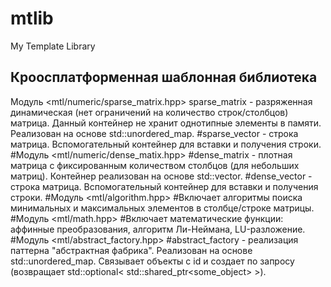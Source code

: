 # mtlib
My Template Library
## Кроосплатформенная шаблонная библиотека 
Модуль <mtl/numeric/sparse_matrix.hpp>
sparse_matrix - разряженная динамическая (нет ограничений на количество строк/столбцов) матрица. Данный контейнер не хранит однотипные элементы в памяти. Реализован на основе std::unordered_map.
#sparse_vector - строка матрица. Вспомогательный контейнер для вставки и получения строки.
#Модуль <mtl/numeric/dense_matix.hpp>
#dense_matrix - плотная матрица с фиксированным количеством столбцов (для небольших матриц). Контейнер реализован на основе std::vector.
#dense_vector - строка матрица. Вспомогательный контейнер для вставки и получения строки.
#Модуль <mtl/algorithm.hpp>
#Включает алгоритмы поиска минимальных и максимальных элементов в столбце/строке матрицы.
#Модуль <mtl/math.hpp>
#Включает математические функции: аффинные преобразования, алгоритм Ли-Неймана, LU-разложение.
#Модуль <mtl/abstract_factory.hpp>
#abstract_factory - реализация паттерна "абстрактная фабрика". Реализован на основе std::unordered_map. Связывает объекты с id и создает по запросу (возвращает std::optional< std::shared_ptr<some_object> >).

